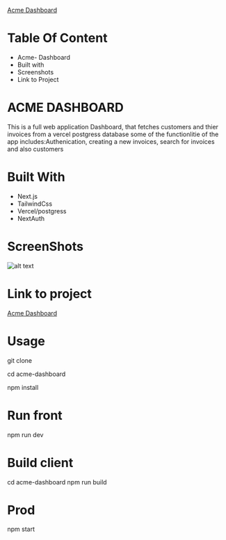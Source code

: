 [Acme Dashboard](https://acme-dashboard-beta.vercel.app)

# Table Of Content

- Acme- Dashboard
- Built with
- Screenshots
- Link to Project

# ACME DASHBOARD

This is a full web application Dashboard, that fetches customers and thier invoices from a vercel postgress database
some of the functionlitie of the app includes:Authenication, creating a new invoices, search for invoices and also customers
# Built With

- Next.js
- TailwindCss
- Vercel/postgress
- NextAuth

# ScreenShots

![alt text](image.jpg)

# Link to project

[Acme Dashboard](https://acme-dashboard-beta.vercel.app)


# Usage
 git clone
 
 cd acme-dashboard
 
 npm install


 
 # Run front
 npm run dev

 
 # Build client
 cd acme-dashboard
 npm run build
 
 # Prod
 npm start

